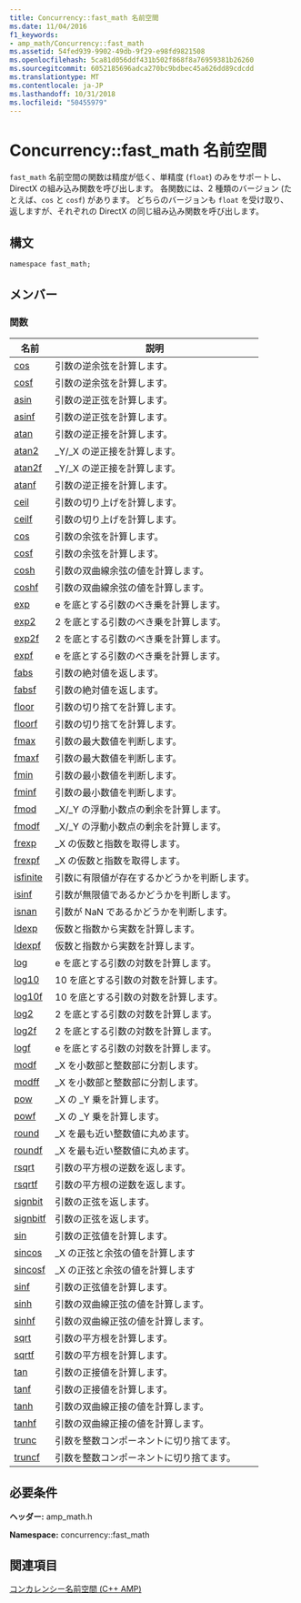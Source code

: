 ```yaml
---
title: Concurrency::fast_math 名前空間
ms.date: 11/04/2016
f1_keywords:
- amp_math/Concurrency::fast_math
ms.assetid: 54fed939-9902-49db-9f29-e98fd9821508
ms.openlocfilehash: 5ca81d056ddf431b502f868f8a76959381b26260
ms.sourcegitcommit: 6052185696adca270bc9bdbec45a626dd89cdcdd
ms.translationtype: MT
ms.contentlocale: ja-JP
ms.lasthandoff: 10/31/2018
ms.locfileid: "50455979"
---
```

# <a name="concurrencyfastmath-namespace"></a>Concurrency::fast_math 名前空間

`fast_math` 名前空間の関数は精度が低く、単精度 (`float`) のみをサポートし、DirectX の組み込み関数を呼び出します。 各関数には、2 種類のバージョン (たとえば、`cos` と `cosf`) があります。 どちらのバージョンも `float` を受け取り、返しますが、それぞれの DirectX の同じ組み込み関数を呼び出します。

## <a name="syntax"></a>構文

```
namespace fast_math;
```

## <a name="members"></a>メンバー

### <a name="functions"></a>関数

|名前|説明|
|----------|-----------------|
|[cos](concurrency-fast-math-namespace-functions.md#cos)|引数の逆余弦を計算します。|
|[cosf](concurrency-fast-math-namespace-functions.md#cosf)|引数の逆余弦を計算します。|
|[asin](concurrency-fast-math-namespace-functions.md#asin)|引数の逆正弦を計算します。|
|[asinf](concurrency-fast-math-namespace-functions.md#asinf)|引数の逆正弦を計算します。|
|[atan](concurrency-fast-math-namespace-functions.md#atan)|引数の逆正接を計算します。|
|[atan2](concurrency-fast-math-namespace-functions.md#atan2)|_Y/_X の逆正接を計算します。|
|[atan2f](concurrency-fast-math-namespace-functions.md#atan2f)|_Y/_X の逆正接を計算します。|
|[atanf](concurrency-fast-math-namespace-functions.md#atanf)|引数の逆正接を計算します。|
|[ceil](concurrency-fast-math-namespace-functions.md#ceil)|引数の切り上げを計算します。|
|[ceilf](concurrency-fast-math-namespace-functions.md#ceilf)|引数の切り上げを計算します。|
|[cos](concurrency-fast-math-namespace-functions.md#cos)|引数の余弦を計算します。|
|[cosf](concurrency-fast-math-namespace-functions.md#cosf)|引数の余弦を計算します。|
|[cosh](concurrency-fast-math-namespace-functions.md#cosh)|引数の双曲線余弦の値を計算します。|
|[coshf](concurrency-fast-math-namespace-functions.md#coshf)|引数の双曲線余弦の値を計算します。|
|[exp](concurrency-fast-math-namespace-functions.md#exp)|e を底とする引数のべき乗を計算します。|
|[exp2](concurrency-fast-math-namespace-functions.md#exp2)|2 を底とする引数のべき乗を計算します。|
|[exp2f](concurrency-fast-math-namespace-functions.md#exp2f)|2 を底とする引数のべき乗を計算します。|
|[expf](concurrency-fast-math-namespace-functions.md#expf)|e を底とする引数のべき乗を計算します。|
|[fabs](concurrency-fast-math-namespace-functions.md#fabs)|引数の絶対値を返します。|
|[fabsf](concurrency-fast-math-namespace-functions.md#fabsf)|引数の絶対値を返します。|
|[floor](concurrency-fast-math-namespace-functions.md#floor)|引数の切り捨てを計算します。|
|[floorf](concurrency-fast-math-namespace-functions.md#floorf)|引数の切り捨てを計算します。|
|[fmax](concurrency-fast-math-namespace-functions.md#fmax)|引数の最大数値を判断します。|
|[fmaxf](concurrency-fast-math-namespace-functions.md#fmaxf)|引数の最大数値を判断します。|
|[fmin](concurrency-fast-math-namespace-functions.md#fmin)|引数の最小数値を判断します。|
|[fminf](concurrency-fast-math-namespace-functions.md#fminf)|引数の最小数値を判断します。|
|[fmod](concurrency-fast-math-namespace-functions.md#fmod)|_X/_Y の浮動小数点の剰余を計算します。|
|[fmodf](concurrency-fast-math-namespace-functions.md#fmodf)|_X/_Y の浮動小数点の剰余を計算します。|
|[frexp](concurrency-fast-math-namespace-functions.md#frexp)|_X の仮数と指数を取得します。|
|[frexpf](concurrency-fast-math-namespace-functions.md#frexpf)|_X の仮数と指数を取得します。|
|[isfinite](concurrency-fast-math-namespace-functions.md#isfinite)|引数に有限値が存在するかどうかを判断します。|
|[isinf](concurrency-fast-math-namespace-functions.md#isinf)|引数が無限値であるかどうかを判断します。|
|[isnan](concurrency-fast-math-namespace-functions.md#isnan)|引数が NaN であるかどうかを判断します。|
|[ldexp](concurrency-fast-math-namespace-functions.md#ldexp)|仮数と指数から実数を計算します。|
|[ldexpf](concurrency-fast-math-namespace-functions.md#ldexpf)|仮数と指数から実数を計算します。|
|[log](concurrency-fast-math-namespace-functions.md#log)|e を底とする引数の対数を計算します。|
|[log10](concurrency-fast-math-namespace-functions.md#log10)|10 を底とする引数の対数を計算します。|
|[log10f](concurrency-fast-math-namespace-functions.md#log10f)|10 を底とする引数の対数を計算します。|
|[log2](concurrency-fast-math-namespace-functions.md#log2)|2 を底とする引数の対数を計算します。|
|[log2f](concurrency-fast-math-namespace-functions.md#log2f)|2 を底とする引数の対数を計算します。|
|[logf](concurrency-fast-math-namespace-functions.md#logf)|e を底とする引数の対数を計算します。|
|[modf](concurrency-fast-math-namespace-functions.md#modf)|_X を小数部と整数部に分割します。|
|[modff](concurrency-fast-math-namespace-functions.md#modff)|_X を小数部と整数部に分割します。|
|[pow](concurrency-fast-math-namespace-functions.md#pow)|_X の _Y 乗を計算します。|
|[powf](concurrency-fast-math-namespace-functions.md#powf)|_X の _Y 乗を計算します。|
|[round](concurrency-fast-math-namespace-functions.md#round)|_X を最も近い整数値に丸めます。|
|[roundf](concurrency-fast-math-namespace-functions.md#roundf)|_X を最も近い整数値に丸めます。|
|[rsqrt](concurrency-fast-math-namespace-functions.md#rsqrt)|引数の平方根の逆数を返します。|
|[rsqrtf](concurrency-fast-math-namespace-functions.md#rsqrtf)|引数の平方根の逆数を返します。|
|[signbit](concurrency-fast-math-namespace-functions.md#signbit)|引数の正弦を返します。|
|[signbitf](concurrency-fast-math-namespace-functions.md#signbitf)|引数の正弦を返します。|
|[sin](concurrency-fast-math-namespace-functions.md#sin)|引数の正弦値を計算します。|
|[sincos](concurrency-fast-math-namespace-functions.md#sincos)|_X の正弦と余弦の値を計算します|
|[sincosf](concurrency-fast-math-namespace-functions.md#sincosf)|_X の正弦と余弦の値を計算します|
|[sinf](concurrency-fast-math-namespace-functions.md#sinf)|引数の正弦値を計算します。|
|[sinh](concurrency-fast-math-namespace-functions.md#sinh)|引数の双曲線正弦の値を計算します。|
|[sinhf](concurrency-fast-math-namespace-functions.md#sinhf)|引数の双曲線正弦の値を計算します。|
|[sqrt](concurrency-fast-math-namespace-functions.md#sqrt)|引数の平方根を計算します。|
|[sqrtf](concurrency-fast-math-namespace-functions.md#sqrtf)|引数の平方根を計算します。|
|[tan](concurrency-fast-math-namespace-functions.md#tan)|引数の正接値を計算します。|
|[tanf](concurrency-fast-math-namespace-functions.md#tanf)|引数の正接値を計算します。|
|[tanh](concurrency-fast-math-namespace-functions.md#tanh)|引数の双曲線正接の値を計算します。|
|[tanhf](concurrency-fast-math-namespace-functions.md#tanhf)|引数の双曲線正接の値を計算します。|
|[trunc](concurrency-fast-math-namespace-functions.md#trunc)|引数を整数コンポーネントに切り捨てます。|
|[truncf](concurrency-fast-math-namespace-functions.md#truncf)|引数を整数コンポーネントに切り捨てます。|

## <a name="requirements"></a>必要条件

**ヘッダー:** amp_math.h

**Namespace:** concurrency::fast_math

## <a name="see-also"></a>関連項目

[コンカレンシー名前空間 (C++ AMP)](concurrency-namespace-cpp-amp.md)
